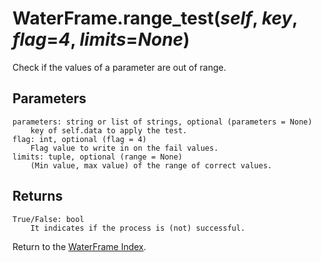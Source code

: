 # WaterFrame.range_test(*self*, *key*, *flag*=*4*, *limits*=*None*)

Check if the values of a parameter are out of range.

## Parameters

    parameters: string or list of strings, optional (parameters = None)
        key of self.data to apply the test.
    flag: int, optional (flag = 4)
        Flag value to write in on the fail values.
    limits: tuple, optional (range = None)
        (Min value, max value) of the range of correct values.

## Returns

    True/False: bool
        It indicates if the process is (not) successful.

Return to the [WaterFrame Index](index_waterframe.md).
